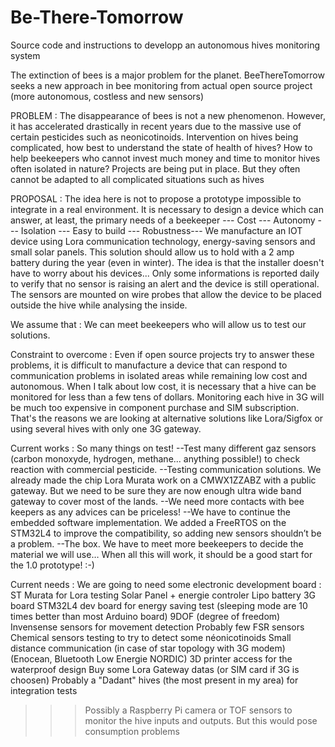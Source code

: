 # Be-There-Tomorrow
Source code and instructions to developp an autonomous hives monitoring system

The extinction of bees is a major problem for the planet. BeeThereTomorrow seeks a new approach in bee monitoring from actual open source project (more autonomous, costless and new sensors)

PROBLEM :
The disappearance of bees is not a new phenomenon. However, it has accelerated drastically in recent years due to the massive use of certain pesticides such as neonicotinoids. Intervention on hives being complicated, how best to understand the state of health of hives? How to help beekeepers who cannot invest much money and time to monitor hives often isolated in nature? Projects are being put in place. But they often cannot be adapted to all complicated situations such as hives

PROPOSAL :
The idea here is not to propose a prototype impossible to integrate in a real environment. It is necessary to design a device which can answer, at least, the primary needs of a beekeeper --- Cost --- Autonomy --- Isolation --- Easy to build --- Robustness--- We manufacture an IOT device using Lora communication technology, energy-saving sensors and small solar panels. This solution should allow us to hold with a 2 amp battery during the year (even in winter). The idea is that the installer doesn't have to worry about his devices... Only some informations is reported daily to verify that no sensor is raising an alert and the device is still operational. The sensors are mounted on wire probes that allow the device to be placed outside the hive while analysing the inside.

We assume that :
We can meet beekeepers who will allow us to test our solutions.

Constraint to overcome :
Even if open source projects try to answer these problems, it is difficult to manufacture a device that can respond to communication problems in isolated areas while remaining low cost and autonomous. When I talk about low cost, it is necessary that a hive can be monitored for less than a few tens of dollars. Monitoring each hive in 3G will be much too expensive in component purchase and SIM subscription. That's the reasons we are looking at alternative solutions like Lora/Sigfox or using several hives with only one 3G gateway.

Current works :
So many things on test! 
--Test many different gaz sensors (carbon monoxyde, hydrogen, methane... anything possible!) to check reaction with commercial pesticide. 
--Testing communication solutions. We already made the chip Lora Murata work on a CMWX1ZZABZ with a public gateway. But we need to be sure they are now enough ultra wide band gateway to cover most of the lands. 
--We need more contacts with bee keepers as any advices can be priceless! 
--We have to continue the embedded software implementation. We added a FreeRTOS on the STM32L4 to improve the compatibility, so adding new sensors shouldn’t be a problem. 
--The box. We have to meet more beekeepers to decide the material we will use… When all this will work, it should be a good start for the 1.0 prototype! :-)

Current needs :
We are going to need some electronic development board : 
ST Murata for Lora testing 
Solar Panel + energie controler
Lipo battery 
3G board
STM32L4 dev board for energy saving test (sleeping mode are 10 times better than most Arduino board) 
9DOF (degree of freedom) Invensense sensors for movement detection 
Probably few FSR sensors 
Chemical sensors testing to try to detect some néonicotinoids 
Small distance communication (in case of star topology with 3G modem) (Enocean, Bluetooth Low Energie NORDIC) 
3D printer access for the waterproof design 
Buy some Lora Gateway datas (or SIM card if 3G is choosen) 
Probably a "Dadant" hives (the most present in my area) for integration tests


>>>Possibly a Raspberry Pi camera or TOF sensors to monitor the hive inputs and outputs. But this would pose consumption problems





